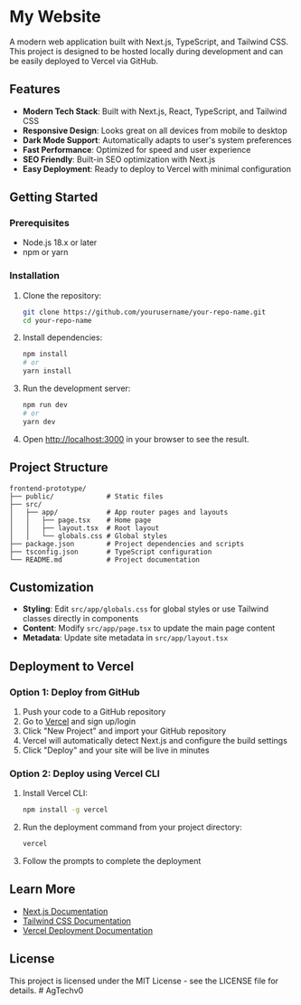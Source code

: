 # My Website

A modern web application built with Next.js, TypeScript, and Tailwind CSS. This project is designed to be hosted locally during development and can be easily deployed to Vercel via GitHub.

## Features

- **Modern Tech Stack**: Built with Next.js, React, TypeScript, and Tailwind CSS
- **Responsive Design**: Looks great on all devices from mobile to desktop
- **Dark Mode Support**: Automatically adapts to user's system preferences
- **Fast Performance**: Optimized for speed and user experience
- **SEO Friendly**: Built-in SEO optimization with Next.js
- **Easy Deployment**: Ready to deploy to Vercel with minimal configuration

## Getting Started

### Prerequisites

- Node.js 18.x or later
- npm or yarn

### Installation

1. Clone the repository:
   ```bash
   git clone https://github.com/yourusername/your-repo-name.git
   cd your-repo-name
   ```

2. Install dependencies:
   ```bash
   npm install
   # or
   yarn install
   ```

3. Run the development server:
   ```bash
   npm run dev
   # or
   yarn dev
   ```

4. Open [http://localhost:3000](http://localhost:3000) in your browser to see the result.

## Project Structure

```
frontend-prototype/
├── public/             # Static files
├── src/
│   ├── app/            # App router pages and layouts
│   │   ├── page.tsx    # Home page
│   │   ├── layout.tsx  # Root layout
│   │   └── globals.css # Global styles
├── package.json        # Project dependencies and scripts
├── tsconfig.json       # TypeScript configuration
└── README.md           # Project documentation
```

## Customization

- **Styling**: Edit `src/app/globals.css` for global styles or use Tailwind classes directly in components
- **Content**: Modify `src/app/page.tsx` to update the main page content
- **Metadata**: Update site metadata in `src/app/layout.tsx`

## Deployment to Vercel

### Option 1: Deploy from GitHub

1. Push your code to a GitHub repository
2. Go to [Vercel](https://vercel.com) and sign up/login
3. Click "New Project" and import your GitHub repository
4. Vercel will automatically detect Next.js and configure the build settings
5. Click "Deploy" and your site will be live in minutes

### Option 2: Deploy using Vercel CLI

1. Install Vercel CLI:
   ```bash
   npm install -g vercel
   ```

2. Run the deployment command from your project directory:
   ```bash
   vercel
   ```

3. Follow the prompts to complete the deployment

## Learn More

- [Next.js Documentation](https://nextjs.org/docs)
- [Tailwind CSS Documentation](https://tailwindcss.com/docs)
- [Vercel Deployment Documentation](https://vercel.com/docs)

## License

This project is licensed under the MIT License - see the LICENSE file for details.
#   A g T e c h v 0  
 